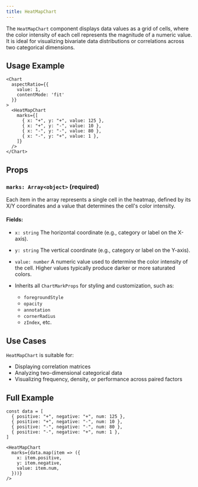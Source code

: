 ```yaml
---
title: HeatMapChart
---
```

The `HeatMapChart` component displays data values as a grid of cells, where the color intensity of each cell represents the magnitude of a numeric value. It is ideal for visualizing bivariate data distributions or correlations across two categorical dimensions.

## Usage Example

```tsx
<Chart
  aspectRatio={{
    value: 1,
    contentMode: 'fit'
  }}
>
  <HeatMapChart
    marks={[
      { x: "+", y: "+", value: 125 },
      { x: "+", y: "-", value: 10 },
      { x: "-", y: "-", value: 80 },
      { x: "-", y: "+", value: 1 },
    ]}
  />
</Chart>
```

## Props

### `marks: Array<object>` **(required)**

Each item in the array represents a single cell in the heatmap, defined by its X/Y coordinates and a value that determines the cell's color intensity.

#### Fields:

* `x: string`
  The horizontal coordinate (e.g., category or label on the X-axis).

* `y: string`
  The vertical coordinate (e.g., category or label on the Y-axis).

* `value: number`
  A numeric value used to determine the color intensity of the cell. Higher values typically produce darker or more saturated colors.

* Inherits all `ChartMarkProps` for styling and customization, such as:

  * `foregroundStyle`
  * `opacity`
  * `annotation`
  * `cornerRadius`
  * `zIndex`, etc.

## Use Cases

`HeatMapChart` is suitable for:

* Displaying correlation matrices
* Analyzing two-dimensional categorical data
* Visualizing frequency, density, or performance across paired factors

## Full Example

```tsx
const data = [
  { positive: "+", negative: "+", num: 125 },
  { positive: "+", negative: "-", num: 10 },
  { positive: "-", negative: "-", num: 80 },
  { positive: "-", negative: "+", num: 1 },
]

<HeatMapChart
  marks={data.map(item => ({
    x: item.positive,
    y: item.negative,
    value: item.num,
  }))}
/>
```
